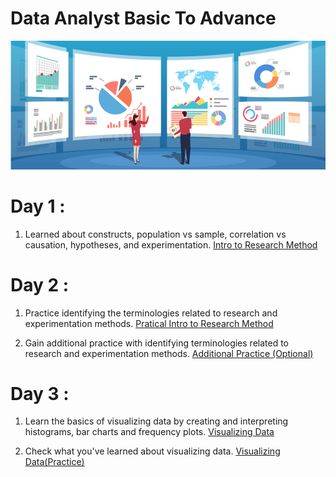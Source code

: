 # Data Analyst Basic To Advance 

![](/DA.png)

# Day 1 :


1. Learned about constructs, population vs sample, correlation vs causation, hypotheses, and experimentation.
[Intro to Research Method ](https://classroom.udacity.com/courses/ud134-nd/lessons/4601188734/concepts/560159680923#)


# Day 2 :

1. Practice identifying the terminologies related to research and experimentation methods.
[Pratical Intro to Research Method ](https://classroom.udacity.com/courses/ud134-nd/lessons/4591758867/concepts/43991285560923)

2. Gain additional practice with identifying terminologies related to research and experimentation methods.
[ Additional Practice (Optional)](https://classroom.udacity.com/courses/ud134-nd/lessons/4590838740/concepts/2514367180923)


# Day 3 :

1. Learn the basics of visualizing data by creating and interpreting histograms, bar charts and frequency plots.
[Visualizing Data](https://classroom.udacity.com/courses/ud134-nd/lessons/4574374276/concepts/596107560923)

2. Check what you've learned about visualizing data.
[Visualizing Data(Practice)](https://classroom.udacity.com/courses/ud134-nd/lessons/4578005935/concepts/594537740923)
